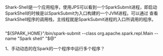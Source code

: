 Shark-Shell是一个应用程序，使用JPS可以看到一个SparkSubmit进程，即启动SparkShell的时候是以SparkSubmit为入口构建的一个JVM进程。可以通过
查看SharkShell程序的调用栈，主线程就是SparkSubmit进程的入口所调用的程序。

![]()

"${SPARK_HOME}"/bin/spark-submit --class org.apache.spark.repl.Main --name "Spark shell" "$@"


1、手动动态的在Spark的一个程序中运行多个程序？